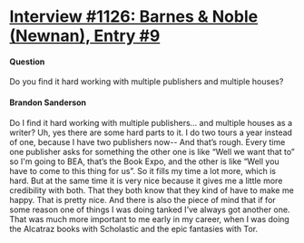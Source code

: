 # [Interview #1126: Barnes & Noble (Newnan), Entry #9](https://www.theoryland.com/intvmain.php?i=1126#9)

#### Question

Do you find it hard working with multiple publishers and multiple houses?

#### Brandon Sanderson

Do I find it hard working with multiple publishers… and multiple houses as a writer? Uh, yes there are some hard parts to it. I do two tours a year instead of one, because I have two publishers now-- And that’s rough. Every time one publisher asks for something the other one is like “Well we want that to” so I'm going to BEA, that’s the Book Expo, and the other is like “Well you have to come to this thing for us”. So it fills my time a lot more, which is hard. But at the same time it is very nice because it gives me a little more credibility with both. That they both know that they kind of have to make me happy. That is pretty nice. And there is also the piece of mind that if for some reason one of things I was doing tanked I’ve always got another one. That was much more important to me early in my career, when I was doing the Alcatraz books with Scholastic and the epic fantasies with Tor.

